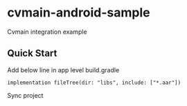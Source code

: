 # cvmain-android-sample
Cvmain integration example

## Quick Start
Add below line in app level build.gradle
```shell
implementation fileTree(dir: "libs", include: ["*.aar"])
```
Sync project

